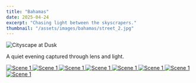 ```yaml
---
title: "Bahamas"
date: 2025-04-24
excerpt: "Chasing light between the skyscrapers."
thumbnail: "/assets/images/bahamas/street_2.jpg"
---
```


<img src="/assets/images/bahamas/street_2.jpg" alt="Cityscape at Dusk" class="hero-photo">

A quiet evening captured through lens and light.

<div class="gallery">
  <a href="/assets/images/bahamas/flag.jpg">
    <img src="/assets/images/bahamas/flag.jpg" alt="Scene 1">
  </a>
  <a href="/assets/images/bahamas/crosswalk.jpg">
    <img src="/assets/images/bahamas/crosswalk.jpg" alt="Scene 1">
  </a>
  <a href="/assets/images/bahamas/lighthouse.jpg">
    <img src="/assets/images/bahamas/lighthouse.jpg" alt="Scene 1">
  </a>
  <a href="/assets/images/bahamas/ravine_1.jpg">
    <img src="/assets/images/bahamas/ravine_1.jpg" alt="Scene 1">
  </a>
  <a href="/assets/images/bahamas/flag.jpg">
    <img src="/assets/images/bahamas/flag.jpg" alt="Scene 1">
  </a>
  <a href="/assets/images/bahamas/crosswalk.jpg">
    <img src="/assets/images/bahamas/crosswalk.jpg" alt="Scene 1">
  </a>
  <a href="/assets/images/bahamas/lighthouse.jpg">
    <img src="/assets/images/bahamas/lighthouse.jpg" alt="Scene 1">
  </a>
  <a href="/assets/images/bahamas/ravine_1.jpg">
    <img src="/assets/images/bahamas/ravine_1.jpg" alt="Scene 1">
  </a>
</div>